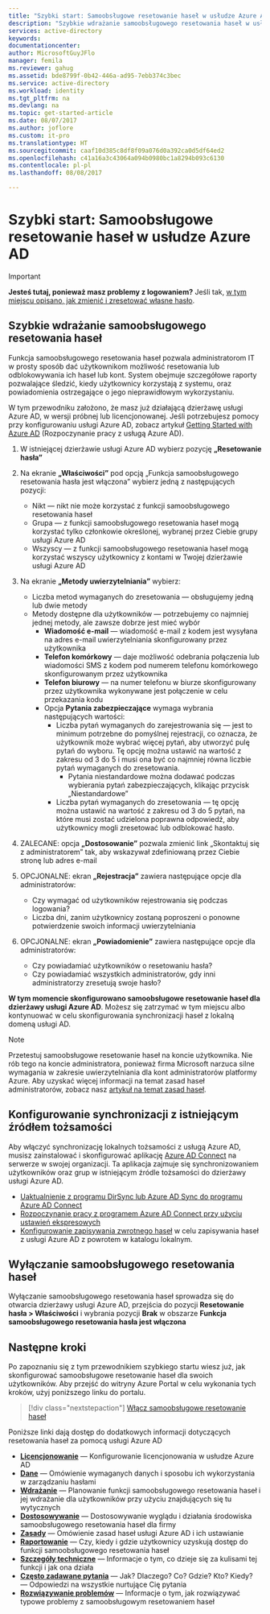 ```yaml
---
title: "Szybki start: Samoobsługowe resetowanie haseł w usłudze Azure AD | Microsoft Docs"
description: "Szybkie wdrażanie samoobsługowego resetowania haseł w usłudze Azure AD"
services: active-directory
keywords: 
documentationcenter: 
author: MicrosoftGuyJFlo
manager: femila
ms.reviewer: gahug
ms.assetid: bde8799f-0b42-446a-ad95-7ebb374c3bec
ms.service: active-directory
ms.workload: identity
ms.tgt_pltfrm: na
ms.devlang: na
ms.topic: get-started-article
ms.date: 08/07/2017
ms.author: joflore
ms.custom: it-pro
ms.translationtype: HT
ms.sourcegitcommit: caaf10d385c8df8f09a076d0a392ca0d5df64ed2
ms.openlocfilehash: c41a16a3c43064a094b0980bc1a8294b093c6130
ms.contentlocale: pl-pl
ms.lasthandoff: 08/08/2017

---
```

# <a name="quickstart-azure-ad-self-service-password-reset"></a>Szybki start: Samoobsługowe resetowanie haseł w usłudze Azure AD

> [!IMPORTANT]
> **Jesteś tutaj, ponieważ masz problemy z logowaniem?** Jeśli tak, [w tym miejscu opisano, jak zmienić i zresetować własne hasło](active-directory-passwords-update-your-own-password.md).

## <a name="rapidly-deploy-self-service-password-reset"></a>Szybkie wdrażanie samoobsługowego resetowania haseł

Funkcja samoobsługowego resetowania haseł pozwala administratorom IT w prosty sposób dać użytkownikom możliwość resetowania lub odblokowywania ich haseł lub kont. System obejmuje szczegółowe raporty pozwalające śledzić, kiedy użytkownicy korzystają z systemu, oraz powiadomienia ostrzegające o jego nieprawidłowym wykorzystaniu.

W tym przewodniku założono, że masz już działającą dzierżawę usługi Azure AD, w wersji próbnej lub licencjonowanej. Jeśli potrzebujesz pomocy przy konfigurowaniu usługi Azure AD, zobacz artykuł [Getting Started with Azure AD](https://azure.microsoft.com/trial/get-started-active-directory/) (Rozpoczynanie pracy z usługą Azure AD).

1. W istniejącej dzierżawie usługi Azure AD wybierz pozycję **„Resetowanie hasła”**

2. Na ekranie **„Właściwości”** pod opcją „Funkcja samoobsługowego resetowania hasła jest włączona” wybierz jedną z następujących pozycji:
    * Nikt — nikt nie może korzystać z funkcji samoobsługowego resetowania haseł
    * Grupa — z funkcji samoobsługowego resetowania haseł mogą korzystać tylko członkowie określonej, wybranej przez Ciebie grupy usługi Azure AD
    * Wszyscy — z funkcji samoobsługowego resetowania haseł mogą korzystać wszyscy użytkownicy z kontami w Twojej dzierżawie usługi Azure AD

3. Na ekranie **„Metody uwierzytelniania”** wybierz:
    * Liczba metod wymaganych do zresetowania — obsługujemy jedną lub dwie metody
    * Metody dostępne dla użytkowników — potrzebujemy co najmniej jednej metody, ale zawsze dobrze jest mieć wybór
        * **Wiadomość e-mail** — wiadomość e-mail z kodem jest wysyłana na adres e-mail uwierzytelniania skonfigurowany przez użytkownika
        * **Telefon komórkowy** — daje możliwość odebrania połączenia lub wiadomości SMS z kodem pod numerem telefonu komórkowego skonfigurowanym przez użytkownika
        * **Telefon biurowy** — na numer telefonu w biurze skonfigurowany przez użytkownika wykonywane jest połączenie w celu przekazania kodu
        * Opcja **Pytania zabezpieczające** wymaga wybrania następujących wartości:
            * Liczba pytań wymaganych do zarejestrowania się — jest to minimum potrzebne do pomyślnej rejestracji, co oznacza, że użytkownik może wybrać więcej pytań, aby utworzyć pulę pytań do wyboru. Tę opcję można ustawić na wartość z zakresu od 3 do 5 i musi ona być co najmniej równa liczbie pytań wymaganych do zresetowania.
                * Pytania niestandardowe można dodawać podczas wybierania pytań zabezpieczających, klikając przycisk „Niestandardowe”
            * Liczba pytań wymaganych do zresetowania — tę opcję można ustawić na wartość z zakresu od 3 do 5 pytań, na które musi zostać udzielona poprawna odpowiedź, aby użytkownicy mogli zresetować lub odblokować hasło.

4. ZALECANE: opcja **„Dostosowanie”** pozwala zmienić link „Skontaktuj się z administratorem” tak, aby wskazywał zdefiniowaną przez Ciebie stronę lub adres e-mail

5. OPCJONALNE: ekran **„Rejestracja”** zawiera następujące opcje dla administratorów:
    * Czy wymagać od użytkowników rejestrowania się podczas logowania?
    * Liczba dni, zanim użytkownicy zostaną poproszeni o ponowne potwierdzenie swoich informacji uwierzytelniania

6. OPCJONALNE: ekran **„Powiadomienie”** zawiera następujące opcje dla administratorów:
    * Czy powiadamiać użytkowników o resetowaniu hasła?
    * Czy powiadamiać wszystkich administratorów, gdy inni administratorzy zresetują swoje hasło?

**W tym momencie skonfigurowano samoobsługowe resetowanie haseł dla dzierżawy usługi Azure AD**. Możesz się zatrzymać w tym miejscu albo kontynuować w celu skonfigurowania synchronizacji haseł z lokalną domeną usługi AD.

> [!NOTE]
> Przetestuj samoobsługowe resetowanie haseł na koncie użytkownika. Nie rób tego na koncie administratora, ponieważ firma Microsoft narzuca silne wymagania w zakresie uwierzytelniania dla kont administratorów platformy Azure. Aby uzyskać więcej informacji na temat zasad haseł administratorów, zobacz nasz [artykuł na temat zasad haseł](active-directory-passwords-policy.md#administrator-password-policy-differences).

## <a name="configure-synchronization-to-existing-identity-source"></a>Konfigurowanie synchronizacji z istniejącym źródłem tożsamości

Aby włączyć synchronizację lokalnych tożsamości z usługą Azure AD, musisz zainstalować i skonfigurować aplikację [Azure AD Connect](./connect/active-directory-aadconnect.md) na serwerze w swojej organizacji. Ta aplikacja zajmuje się synchronizowaniem użytkowników oraz grup w istniejącym źródle tożsamości do dzierżawy usługi Azure AD.

* [Uaktualnienie z programu DirSync lub Azure AD Sync do programu Azure AD Connect](./connect/active-directory-aadconnect-dirsync-deprecated.md)
* [Rozpoczynanie pracy z programem Azure AD Connect przy użyciu ustawień ekspresowych](./connect/active-directory-aadconnect-get-started-express.md)
* [Konfigurowanie zapisywania zwrotnego haseł](active-directory-passwords-writeback.md#configuring-password-writeback) w celu zapisywania haseł z usługi Azure AD z powrotem w katalogu lokalnym.

## <a name="disabling-self-service-password-reset"></a>Wyłączanie samoobsługowego resetowania haseł

Wyłączanie samoobsługowego resetowania haseł sprowadza się do otwarcia dzierżawy usługi Azure AD, przejścia do pozycji **Resetowanie hasła > Właściwości** i wybrania pozycji **Brak** w obszarze **Funkcja samoobsługowego resetowania hasła jest włączona**

## <a name="next-steps"></a>Następne kroki

Po zapoznaniu się z tym przewodnikiem szybkiego startu wiesz już, jak skonfigurować samoobsługowe resetowanie haseł dla swoich użytkowników. Aby przejść do witryny Azure Portal w celu wykonania tych kroków, użyj poniższego linku do portalu.

> [!div class="nextstepaction"]
> [Włącz samoobsługowe resetowanie haseł](https://aad.portal.azure.com/#blade/Microsoft_AAD_IAM/ActiveDirectoryMenuBlade/PasswordReset)

Poniższe linki dają dostęp do dodatkowych informacji dotyczących resetowania haseł za pomocą usługi Azure AD

* [**Licencjonowanie**](active-directory-passwords-licensing.md) — Konfigurowanie licencjonowania w usłudze Azure AD
* [**Dane**](active-directory-passwords-data.md) — Omówienie wymaganych danych i sposobu ich wykorzystania w zarządzaniu hasłami
* [**Wdrażanie**](active-directory-passwords-best-practices.md) — Planowanie funkcji samoobsługowego resetowania haseł i jej wdrażanie dla użytkowników przy użyciu znajdujących się tu wytycznych
* [**Dostosowywanie**](active-directory-passwords-customize.md) — Dostosowywanie wyglądu i działania środowiska samoobsługowego resetowania haseł dla firmy
* [**Zasady**](active-directory-passwords-policy.md) — Omówienie zasad haseł usługi Azure AD i ich ustawianie
* [**Raportowanie**](active-directory-passwords-reporting.md) — Czy, kiedy i gdzie użytkownicy uzyskują dostęp do funkcji samoobsługowego resetowania haseł
* [**Szczegóły techniczne**](active-directory-passwords-how-it-works.md) — Informacje o tym, co dzieje się za kulisami tej funkcji i jak ona działa
* [**Często zadawane pytania**](active-directory-passwords-faq.md) — Jak? Dlaczego? Co? Gdzie? Kto? Kiedy? — Odpowiedzi na wszystkie nurtujące Cię pytania
* [**Rozwiązywanie problemów**](active-directory-passwords-troubleshoot.md) — Informacje o tym, jak rozwiązywać typowe problemy z samoobsługowym resetowaniem haseł

